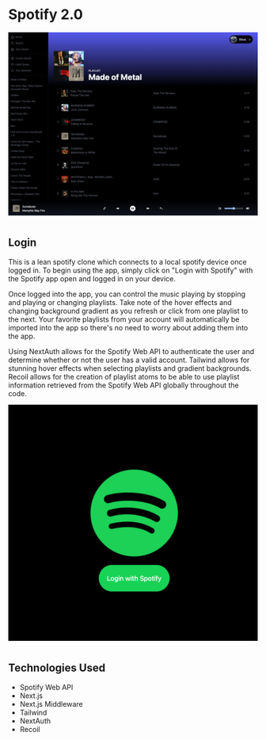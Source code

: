 # Spotify 2.0

![playlist](spotify2_playlist.png)
#
## Login 

This is a lean spotify clone which connects to a local spotify device once logged in. To begin using the app, simply click on "Login with Spotify" with the Spotify app open and logged in on your device. 

Once logged into the app, you can control the music playing by stopping and playing or changing playlists. Take note of the hover effects and changing background gradient as you refresh or click from one playlist to the next. Your favorite playlists from your account will automatically be imported into the app so there's no need to worry about adding them into the app. 

Using NextAuth allows for the Spotify Web API to authenticate the user and determine whether or not the user has a valid account. Tailwind allows for stunning hover effects when selecting playlists and gradient backgrounds. Recoil allows for the creation of playlist atoms to be able to use playlist information retrieved from the Spotify Web API globally throughout the code.

![login](spotify2_login.png)
#
## Technologies Used

- Spotify Web API
- Next.js
- Next.js Middleware
- Tailwind
- NextAuth
- Recoil 
